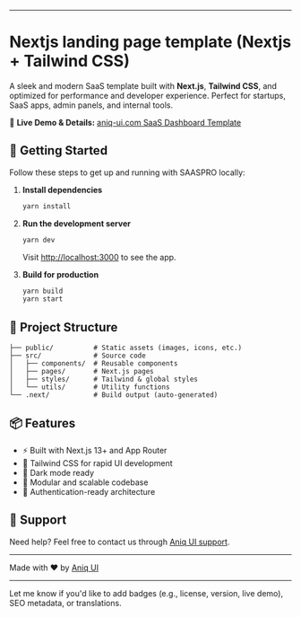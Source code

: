 
---

# Nextjs landing page template (Nextjs + Tailwind CSS)

A sleek and modern SaaS template built with **Next.js**, **Tailwind CSS**, and optimized for performance and developer experience. Perfect for startups, SaaS apps, admin panels, and internal tools.

🔗 **Live Demo & Details:** [aniq-ui.com SaaS Dashboard Template](https://www.aniq-ui.com/en/templates/saas-dashboard-nextjs-app-template)

## 🚀 Getting Started

Follow these steps to get up and running with SAASPRO locally:

1. **Install dependencies**

   ```sh
   yarn install
   ```

2. **Run the development server**

   ```sh
   yarn dev
   ```

   Visit [http://localhost:3000](http://localhost:3000) to see the app.

3. **Build for production**

   ```sh
   yarn build
   yarn start
   ```

## 🧠 Project Structure

```
├── public/          # Static assets (images, icons, etc.)
├── src/             # Source code
│   ├── components/  # Reusable components
│   ├── pages/       # Next.js pages
│   ├── styles/      # Tailwind & global styles
│   └── utils/       # Utility functions
└── .next/           # Build output (auto-generated)
```

## 📦 Features

* ⚡ Built with Next.js 13+ and App Router
* 🎨 Tailwind CSS for rapid UI development
* 🌙 Dark mode ready
* 🧩 Modular and scalable codebase
* 🔐 Authentication-ready architecture

## 💬 Support

Need help? Feel free to contact us through [Aniq UI support](https://www.aniq-ui.com/#contact).

---

Made with ❤️ by [Aniq UI](https://www.aniq-ui.com)

---

Let me know if you'd like to add badges (e.g., license, version, live demo), SEO metadata, or translations.

